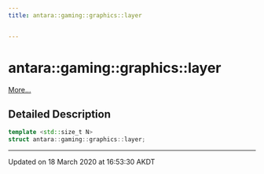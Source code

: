 ```yaml
---
title: antara::gaming::graphics::layer


---
```


# antara::gaming::graphics::layer




 [More...](#detailed-description)



















## Detailed Description

```cpp
template <std::size_t N>
struct antara::gaming::graphics::layer;
```





































-------------------------------

Updated on 18 March 2020 at 16:53:30 AKDT